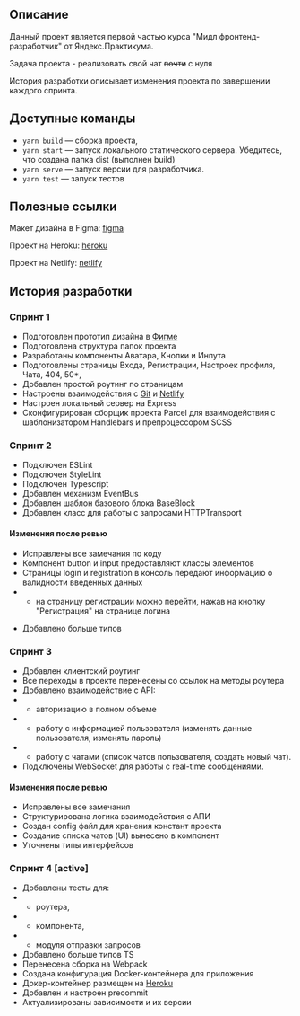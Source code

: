 ## Описание

Данный проект является первой частью курса "Мидл фронтенд-разработчик" от Яндекс.Практикума.

Задача проекта - реализовать свой чат ~~почти~~ с нуля

История разработки описывает изменения проекта по завершении каждого спринта.

## Доступные команды

- `yarn build` — сборка проекта,
- `yarn start` — запуск локального статического сервера. Убедитесь, что создана папка dist (выполнен build)
- `yarn serve` — запуск версии для разработчика.
- `yarn test` — запуск тестов

## Полезные ссылки

Макет дизайна в Figma: [figma](https://www.figma.com/file/Lc4oD2ZwpXz7u4vHm5stzk/Chat-(Copy)?node-id=0%3A1)

Проект на Heroku: [heroku](https://mf-mbp.herokuapp.com/)

Проект на Netlify: [netlify](https://stately-moxie-909101.netlify.app)

## История разработки

### Спринт 1

- Подготовлен прототип дизайна в [Фигме](https://www.figma.com/file/Lc4oD2ZwpXz7u4vHm5stzk/Chat-(Copy)?node-id=0%3A1)
- Подготовлена структура папок проекта
- Разработаны компоненты Аватара, Кнопки и Инпута
- Подготовлены страницы Входа, Регистрации, Настроек профиля, Чата, 404, 50*,
- Добавлен простой роутинг по страницам
- Настроены взаимодействия с [Git](https://github.com/alexvasoff/middle.messenger.praktikum.yandex)
  и [Netlify](https://stately-moxie-909101.netlify.app)
- Настроен локальный сервер на Express
- Сконфигурирован сборщик проекта Parcel для взаимодействия с шаблонизатором Handlebars и препроцессором SCSS

### Спринт 2

- Подключен ESLint
- Подключен StyleLint
- Подключен Typescript
- Добавлен механизм EventBus
- Добавлен шаблон базового блока BaseBlock
- Добавлен класс для работы с запросами HTTPTransport

#### Изменения после ревью

- Исправлены все замечания по коду
- Компонент button и input предоставляют классы элементов
- Страницы login и registration в консоль передают информацию о валидности введенных данных
-
  * на страницу регистрации можно перейти, нажав на кнопку "Регистрация" на странице логина

* Добавлено больше типов

### Спринт 3

- Добавлен клиентский роутинг
- Все переходы в проекте перенесены со ссылок на методы роутера
- Добавлено взаимодействие с API:
-
  - авторизацию в полном объеме
-
  - работу с информацией пользователя (изменять данные пользователя, изменять пароль)
-
  - работу с чатами (список чатов пользователя, создать новый чат).
- Подключены WebSocket для работы с real-time сообщениями.

#### Изменения после ревью

- Исправлены все замечания
- Структурирована логика взаимодействия с АПИ
- Создан config файл для хранения констант проекта
- Создание списка чатов (UI) вынесено в компонент
- Уточнены типы интерфейсов

### Спринт 4 [active]

- Добавлены тесты для:
-
  - роутера,
-
  - компонента,
-
  - модуля отправки запросов
- Добавлено больше типов TS
- Перенесена сборка на Webpack
- Создана конфигурация Docker-контейнера для приложения
- Докер-контейнер размещен на [Heroku](https://mf-mbp.herokuapp.com/)
- Добавлен и настроен precommit
- Актуализированы зависимости и их версии
